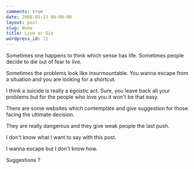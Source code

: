 ```yaml
---
comments: true
date: 2008-03-13 06:00:00
layout: post
slug: None
title: Live or Die
wordpress_id: 72
---
```


Sometimes one happens to think which sense has life. Sometimes people decide to die out of fear to live.

Sometimes the problems look like insurmountable. You wanna escape from a situation and you are looking for a shortcut.

I think a suicide is really a egoistic act. Sure, you leave back all your problems but for the people who love you it won't be that easy.

There are some websites which contemplate and give suggestion for those facing the ultimate decision.

They are really dangerous and they give weak people the last push.

I don't know what I want to say with this post.

I wanna escape but I don't know how.

Suggestions ? 
